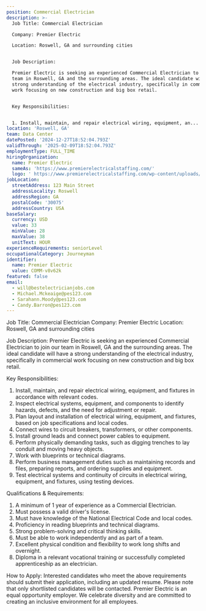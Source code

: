 ```yaml
---
position: Commercial Electrician
description: >-
  Job Title: Commercial Electrician

  Company: Premier Electric 

  Location: Roswell, GA and surrounding cities


  Job Description:

  Premier Electric is seeking an experienced Commercial Electrician to join our
  team in Roswell, GA and the surrounding areas. The ideal candidate will have a
  strong understanding of the electrical industry, specifically in commercial
  work focusing on new construction and big box retail.


  Key Responsibilities:


  1. Install, maintain, and repair electrical wiring, equipment, an...
location: 'Roswell, GA'
team: Data Center
datePosted: '2024-12-27T18:52:04.793Z'
validThrough: '2025-02-09T18:52:04.793Z'
employmentType: FULL_TIME
hiringOrganization:
  name: Premier Electric
  sameAs: 'https://www.premierelectricalstaffing.com/'
  logo: ' https://www.premierelectricalstaffing.com/wp-content/uploads/2020/05/Premier-Electrical-Staffing-logo.png'
jobLocation:
  streetAddress: 123 Main Street
  addressLocality: Roswell
  addressRegion: GA
  postalCode: '30075'
  addressCountry: USA
baseSalary:
  currency: USD
  value: 33
  minValue: 28
  maxValue: 38
  unitText: HOUR
experienceRequirements: seniorLevel
occupationalCategory: Journeyman
identifier:
  name: Premier Electric
  value: COMM-v8v62k
featured: false
email:
  - will@bestelectricianjobs.com
  - Michael.Mckeaige@pes123.com
  - Sarahann.Moody@pes123.com
  - Candy.Barron@pes123.com
---
```




Job Title: Commercial Electrician
Company: Premier Electric 
Location: Roswell, GA and surrounding cities

Job Description:
Premier Electric is seeking an experienced Commercial Electrician to join our team in Roswell, GA and the surrounding areas. The ideal candidate will have a strong understanding of the electrical industry, specifically in commercial work focusing on new construction and big box retail.

Key Responsibilities:

1. Install, maintain, and repair electrical wiring, equipment, and fixtures in accordance with relevant codes.
2. Inspect electrical systems, equipment, and components to identify hazards, defects, and the need for adjustment or repair.
3. Plan layout and installation of electrical wiring, equipment, and fixtures, based on job specifications and local codes.
4. Connect wires to circuit breakers, transformers, or other components.
5. Install ground leads and connect power cables to equipment.
6. Perform physically demanding tasks, such as digging trenches to lay conduit and moving heavy objects.
7. Work with blueprints or technical diagrams.
8. Perform business management duties such as maintaining records and files, preparing reports, and ordering supplies and equipment.
9. Test electrical systems and continuity of circuits in electrical wiring, equipment, and fixtures, using testing devices.

Qualifications & Requirements:

1. A minimum of 1 year of experience as a Commercial Electrician.
2. Must possess a valid driver's license.
3. Must have knowledge of the National Electrical Code and local codes.
4. Proficiency in reading blueprints and technical diagrams.
5. Strong problem-solving and critical thinking skills.
6. Must be able to work independently and as part of a team.
7. Excellent physical condition and flexibility to work long shifts and overnight.
8. Diploma in a relevant vocational training or successfully completed apprenticeship as an electrician.

How to Apply:
Interested candidates who meet the above requirements should submit their application, including an updated resume. Please note that only shortlisted candidates will be contacted. Premier Electric is an equal opportunity employer. We celebrate diversity and are committed to creating an inclusive environment for all employees.
